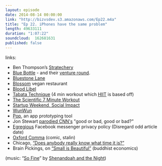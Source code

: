 ```yaml
---
layout: episode
date: 2014-08-14 00:00:00
link: "http://bizvsdev.s3.amazonaws.com/Ep22.m4a"
title: "Ep 22. iPhones have the same problem"
length: 49633111
duration: "1:07:22"
soundcloud:  162681631
published: false
---
```


links:

- Ben Thompson’s [Stratechery](http://stratechery.com)
- [Blue Bottle](http://www.bluebottlecoffee.com) - and their [venture round](http://techcrunch.com/2014/01/29/coffee/).
- [Bluestone Lane](http://www.bluestonelaneny.com)
- [Blossom](http://blossomnyc.com/home/) vegan restaurant
- [Blood Libel](http://en.wikipedia.org/wiki/Blood_libel)
- [Tabata Technique](http://getfitnow.com/the-four-minute-workout-quick-facts-about-tabata/) (4 min workout which [HIIT](http://en.wikipedia.org/wiki/High-intensity_interval_training) is based off)
- [The Scientific 7 Minute Workout](http://well.blogs.nytimes.com/2013/05/09/the-scientific-7-minute-workout/?_php=true&_type=blogs&_r=0)
- [Startup Weekend, Social Impact](http://www.up.co/communities/usa/new-york-city/startup-weekend/3877)
- [WunWun](www.wunwun.com)
- [Pop](https://popapp.in), an app prototyping tool
- Jon Stewart [parodied CNN's](http://www.huffingtonpost.com/2013/10/30/jon-stewart-cnn-good-or-bad_n_4177084.html) "good or bad, good or bad?"
- [Egregious](http://www.huffingtonpost.com/sam-fiorella/the-insidiousness-of-face_b_4365645.html) Facebook messenger privacy policy (Disregard odd article date)
- [Oxford Comma](http://en.wikipedia.org/wiki/Serial_comma) (comic, stalin)
- Chicago, [“Does anybody really know what time it is?”](https://www.youtube.com/watch?v=7uy0ldI_1HA)
- Brain Pickings, on [“Small is Beautiful”](http://www.brainpickings.org/index.php/2014/07/07/buddhist-economics-schumacher/) (buddhist economics)

(music: “[So Fine](http://shenandoahandthenight.com/track/so-fine)” by [Shenandoah and the Night](http://shenandoahandthenight.com))
